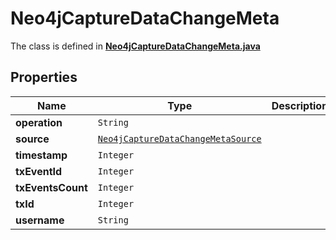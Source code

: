 

# Neo4jCaptureDataChangeMeta

The class is defined in **[Neo4jCaptureDataChangeMeta.java](../../src/main/java/org/openapitools/model/Neo4jCaptureDataChangeMeta.java)**

## Properties

Name | Type | Description | Notes
------------ | ------------- | ------------- | -------------
**operation** | `String` |  | 
**source** | [`Neo4jCaptureDataChangeMetaSource`](Neo4jCaptureDataChangeMetaSource.md) |  | 
**timestamp** | `Integer` |  | 
**txEventId** | `Integer` |  | 
**txEventsCount** | `Integer` |  | 
**txId** | `Integer` |  | 
**username** | `String` |  | 









